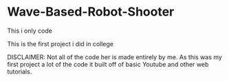 # Wave-Based-Robot-Shooter

This i only code

This is the first project i did in college

DISCLAIMER: Not all of the code her is made entirely by me. As this was my first project a lot of the code it built off of basic Youtube and other web tutorials.
